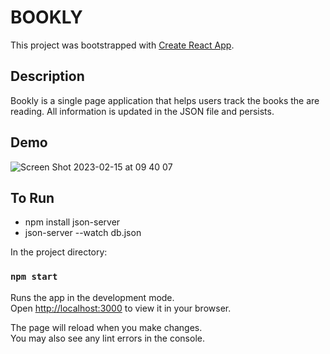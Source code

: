 # BOOKLY

This project was bootstrapped with [Create React App](https://github.com/facebook/create-react-app).

## Description
Bookly is a single page application that helps users track the books the are reading. All information is updated in the JSON file and persists. 

## Demo 
![Screen Shot 2023-02-15 at 09 40 07](https://user-images.githubusercontent.com/113480086/219109417-4f533a59-3fd2-481d-8f49-f76a1087ea78.png)

## To Run
- npm install json-server
- json-server --watch db.json

In the project directory:

### `npm start`

Runs the app in the development mode.\
Open [http://localhost:3000](http://localhost:3000) to view it in your browser.

The page will reload when you make changes.\
You may also see any lint errors in the console.


